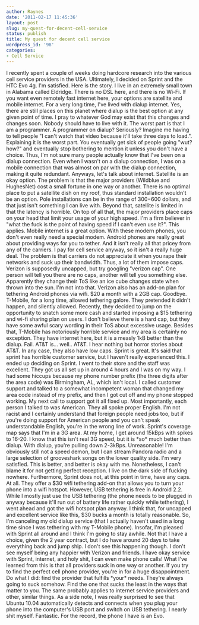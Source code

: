 ```yaml
---
author: Raynes
date: '2011-02-17 11:45:36'
layout: post
slug: my-quest-for-decent-cell-service
status: publish
title: My quest for decent cell service
wordpress_id: '98'
categories:
- Cell Service
---
```


I recently spent a couple of weeks doing hardcore research into the
various cell service providers in the USA. Ultimately, I decided on
Sprint and the HTC Evo 4g. I'm satisfied. Here is the story. I live in
an extremely small town in Alabama called Eldridge. There is no DSL
here, and there is no Wi-Fi. If you want even remotely fast internet
here, your options are satellite and mobile internet. For a very long
time, I've lived with dialup internet. Yes, there are still places on
this planet where dialup is the best option at any given point of time.
I pray to whatever God may exist that this changes and changes soon.
Nobody should have to live with it. The worst part is that I am a
programmer. A programmer on dialup? Seriously? Imagine me having to tell
people "I can't watch that video because it'll take three days to
load.". Explaining it is the worst part. You eventually get sick of
people going "wut? how?" and eventually stop bothering to mention it
unless you don't have a choice. Thus, I'm not sure many people actually
know that I've been on a dialup connection. Even when I wasn't on a
dialup connection, I was on a mobile connection that was almost on par
with the dialup connection, making it quite redundant. Anyways, let's
talk about internet. Satellite is an okay option. The problem is that
the major providers (Wildblue and HughesNet) cost a small fortune in one
way or another. There is no optimal place to put a satellite dish on my
roof, thus standard installation wouldn't be an option. Pole
installations can be in the range of $300-$600 dollars, and that just
isn't something I can live with. Beyond that, satellite is limited in
that the latency is horrible. On top of all that, the major providers
place caps on your head that limit your usage of your high speed. I'm a
firm believer in "what the fuck is the point of having speed if I can't
even use it?". This applies. Mobile internet is a great option. With
these modern phones, you don't even really need a special modem. Android
phones are really great about providing ways for you to tether. And it
isn't really all that pricey from any of the carriers. I pay for cell
service anyway, so it isn't a really huge deal. The problem is that
carriers do not appreciate it when you rape their networks and suck up
their bandwidth. Thus, a lot of them impose caps. Verizon is supposedly
uncapped, but try googling "verizon cap". One person will tell you there
are no caps, another will tell you something else. Apparently they
change their ToS like an ice cube changes state when thrown into the
sun. I'm not into that. Verizon also has an add-on plan for tethering
Android phones via wifi. $20 a month with a 2GB cap. Goodbye. T-Mobile,
for a long time, allowed tethering galore. They pretended it didn't
happen, and silently allowed. Recently, they decided to jump on the
opportunity to snatch some more cash and started imposing a $15
tethering and wi-fi sharing plan on users. I don't believe there is a
hard cap, but they have some awful scary wording in their ToS about
excessive usage. Besides that, T-Mobile has notoriously horrible service
and my area is certainly no exception. They have internet here, but it
is a measly 1kB better than the dialup. Fail. AT&T is... well.. AT&T. I
hear nothing but horror stories about AT&T. In any case, they also have
low caps. Sprint is great. It's said that sprint has horrible customer
service, but I haven't really experienced this. I ended up deciding on
Sprint. I went to their store and the staff was excellent. They got us
all set up in around 4 hours and I was on my way. I had some hiccups
because my phone number prefix (the three digits after the area code)
was Birmingham, AL, which isn't local. I called customer support and
talked to a somewhat incompetent woman that changed my area code instead
of my prefix, and then I got cut off and my phone stopped working. My
next call to support got it all fixed up. Most importantly, each person
I talked to was American. They all spoke proper English. I'm not racist
and I certainly understand that foreign people need jobs too, but if
you're doing support for American people and you can't speak
understandable English, you're in the wrong line of work. Sprint's
coverage map says that I'm in a 3G area. At my home, I get around 15kBps
with spikes to 16-20. I know that this isn't real 3G speed, but it is
\*so\* much better than dialup. With dialup, you're pulling down
2-3kBps. Unreasonable! I'm obviously still not a speed demon, but I can
stream Pandora radio and a large selection of grooveshark songs on the
lower quality side. I'm very satisfied. This is better, and better is
okay with me. Nonetheless, I can't blame it for not getting perfect
reception. I live on the dark side of fucking nowhere. Furthermore,
Sprint does not, at this point in time, have any caps. At all. They
offer a $30 wifi tethering add-on that allows you to turn your phone
into a wifi hotspot. However, USB tethering is free in Android 2.2.
While I mostly just use the USB tethering (the phone needs to be plugged
in anyway because it'll run out of battery life rather quickly while
tethering), I went ahead and got the wifi hotspot plan anyway. I think
that, for uncapped and excellent service like this, $30 bucks a month is
totally reasonable. So, I'm canceling my old dialup service (that I
actually haven't used in a long time since I was tethering with my
T-Mobile phone). Insofar, I'm pleased with Sprint all around and I think
I'm going to stay awhile. Not that I have a choice, given the 2 year
contract, but I do have around 20 days to take everything back and jump
ship. I don't see this happening though. I don't see myself being any
happier with Verizon and friends. I have okay service with Sprint,
internet, and holy shit, I can even make phone calls! What I've learned
from this is that all providers suck in one way or another. If you try
to find the perfect cell phone provider, you're in for a huge
disappointment. Do what I did: find the provider that fulfills \*your\*
needs. They're always going to suck somehow. Find the one that sucks the
least in the ways that matter to you. The same probably applies to
internet service providers and other, similar things. As a side note, I
was really surprised to see that Ubuntu 10.04 automatically detects and
connects when you plug your phone into the computer's USB port and
switch on USB tethering. I nearly shit myself. Fantastic. For the
record, the phone I have is an Evo.
